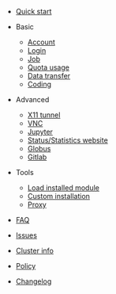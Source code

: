- [Quick start](/QuickStart.md)

- Basic

  - [Account](/Basic/Account.md)
  - [Login](/Basic/Login.md)
  - [Job](/Basic/Job.md)
  - [Quota usage](/Basic/Resource_Monitor.md)
  - [Data transfer](/Basic/Data_Transfer.md)
  - [Coding](/Basic/Coding.md)

- Advanced

  - [X11 tunnel](/Advanced/X11_Tunnel.md)
  - [VNC](/Advanced/VNC.md)
  - [Jupyter](/Advanced/jupyter_notebook.md)
  - [Status/Statistics website](/Advanced/status_website.md)
  - [Globus](/Advanced/Globus.md)
  - [Gitlab](/Advanced/Gitlab.md)

- Tools
  
  - [Load installed module](/Software/Software_Installed.md)
  - [Custom installation](/Software/User_Software_Installation.md)
  - [Proxy](/Software/Proxy.md)

- [FAQ](/MISC/FAQ.md)
- [Issues](/MISC/Issues.md)
- [Cluster info](/About.md)
- [Policy](/Policy.md)
- [Changelog](/Updates.md)
